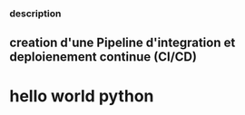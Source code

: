 ### description
## creation d'une Pipeline d'integration et deploienement continue (CI/CD)
# hello world python